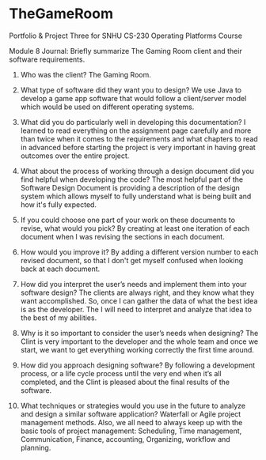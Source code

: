 # TheGameRoom
Portfolio &amp; Project Three for SNHU CS-230 Operating Platforms Course

Module 8 Journal:
Briefly summarize The Gaming Room client and their software requirements. 

01.	Who was the client? The Gaming Room.

02.	What type of software did they want you to design? We use Java to develop a game app software that would follow a client/server model which would be used on different operating systems.

03.	What did you do particularly well in developing this documentation? I learned to read everything on the assignment page carefully and more than twice when it comes to the requirements and what chapters to read in advanced before starting the project is very important in having great outcomes over the entire project.

04.	What about the process of working through a design document did you find helpful when developing the code? The most helpful part of the Software Design Document is providing a description of the design system which allows myself to fully understand what is being built and how it's fully expected.

05.	If you could choose one part of your work on these documents to revise, what would you pick? By creating at least one iteration of each document when I was revising the sections in each document.

06.	How would you improve it? By adding a different version number to each revised document, so that I don't get myself confused when looking back at each document.

07.	How did you interpret the user’s needs and implement them into your software design? The clients are always right, and they know what they want accomplished. So, once I can gather the data of what the best idea is as the developer. The I will need to interpret and analyze that idea to the best of my abilities.

08.	Why is it so important to consider the user’s needs when designing? The Clint is very important to the developer and the whole team and once we start, we want to get everything working correctly the first time around.

09.	How did you approach designing software? By following a development process, or a life cycle process until the very end when it’s all completed, and the Clint is pleased about the final results of the software.

10.	What techniques or strategies would you use in the future to analyze and design a similar software application? Waterfall or Agile project management methods. Also, we all need to always keep up with the basic tools of project management: Scheduling, Time management, Communication, Finance, accounting, Organizing, workflow and planning.
